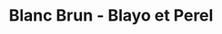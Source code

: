 ---
title: "Blanc Brun - Blayo et Perel"
url: /locmine/blanc-brun-blayo-et-perel/
shop: électronique
---